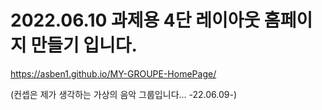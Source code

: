 # 2022.06.10 과제용 4단 레이아웃 홈페이지 만들기 입니다.
https://asben1.github.io/MY-GROUPE-HomePage/





(컨셉은 제가 생각하는 가상의 음악 그룹입니다... -22.06.09-)
